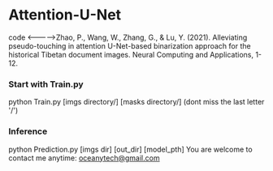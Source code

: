 # Attention-U-Net
code <----->Zhao, P., Wang, W., Zhang, G., & Lu, Y. (2021). Alleviating pseudo-touching in attention U-Net-based binarization approach for the historical Tibetan document images. Neural Computing and Applications, 1-12.
### Start with Train.py
python Train.py [imgs directory/] [masks directory/] (dont miss the last letter '/')
### Inference
python Prediction.py [imgs dir] [out_dir] [model_pth]
You are welcome to contact me anytime: oceanytech@gmail.com
